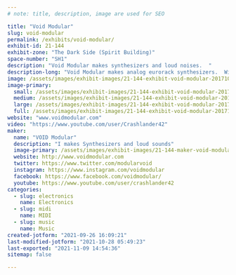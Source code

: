 ```yaml
---
# note: title, description, image are used for SEO

title: "Void Modular"
slug: void-modular
permalink: /exhibits/void-modular/
exhibit-id: 21-144
exhibit-zone: "The Dark Side (Spirit Building)"
space-number: "SH1"
description: "Void Modular makes synthesizers and loud noises.  "
description-long: "Void Modular makes analog eurorack synthesizers.  Wires, lights, and loud startling noises."
image: /assets/images/exhibit-images/21-144-exhibit-void-modular-20171022-091403-large.jpg
image-primary: 
  small: /assets/images/exhibit-images/21-144-exhibit-void-modular-20171022-091403-small.jpg
  medium: /assets/images/exhibit-images/21-144-exhibit-void-modular-20171022-091403-medium.jpg
  large: /assets/images/exhibit-images/21-144-exhibit-void-modular-20171022-091403-large.jpg
  full: /assets/images/exhibit-images/21-144-exhibit-void-modular-20171022-091403-full.jpg
website: "www.voidmodular.com"
video: "https://www.youtube.com/user/Crashlander42"
maker: 
  name: "VOID Modular"
  description: "I makes Synthesizers and loud sounds"
  image-primary: /assets/images/exhibit-images/21-144-maker-void-modular-skullsilk2-medium.png
  website: http://www.voidmodular.com
  twitter: https://www.twitter.com/modularvoid
  instagram: https://www.instagram.com/voidmodular
  facebook: https://www.facebook.com/voidmodular/
  youtube: https://www.youtube.com/user/crashlander42
categories: 
  - slug: electronics
    name: Electronics
  - slug: midi
    name: MIDI
  - slug: music
    name: Music
created-jotform: "2021-09-26 16:09:21"
last-modified-jotform: "2021-10-28 05:49:23"
last-exported: "2021-11-09 14:54:36"
sitemap: false

---
```

